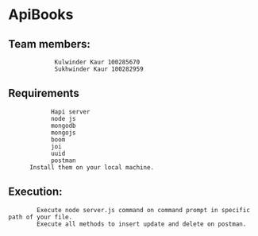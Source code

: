 # ApiBooks
## Team members:
                 Kulwinder Kaur 100285670
                 Sukhwinder Kaur 100282959
## Requirements
                Hapi server
                node js
                mongodb
                mongojs
                boom
                joi
                uuid
                postman
          Install them on your local machine.
## Execution:
            Execute node server.js command on command prompt in specific path of your file.
            Execute all methods to insert update and delete on postman.
            
